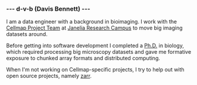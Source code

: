 ### --- d-v-b (Davis Bennett) ---

I am a data engineer with a background in bioimaging. I work with the [Cellmap Project Team](https://4dcpjanelia.org/node/68) at [Janelia Research Campus](https://www.janelia.org/) to move big imaging datasets around. 

Before getting into software development I completed a [Ph.D.](https://www.proquest.com/openview/11e1f4d305f8c0a499b5383d86537f87/1?pq-origsite=gscholar&cbl=18750&diss=y) in biology, which required processing big microscopy datasets and gave me formative exposure to chunked array formats and distributed computing.

When I'm not working on Cellmap-specific projects, I try to help out with open source projects, namely [zarr](https://github.com/zarr-developers/zarr-python).
